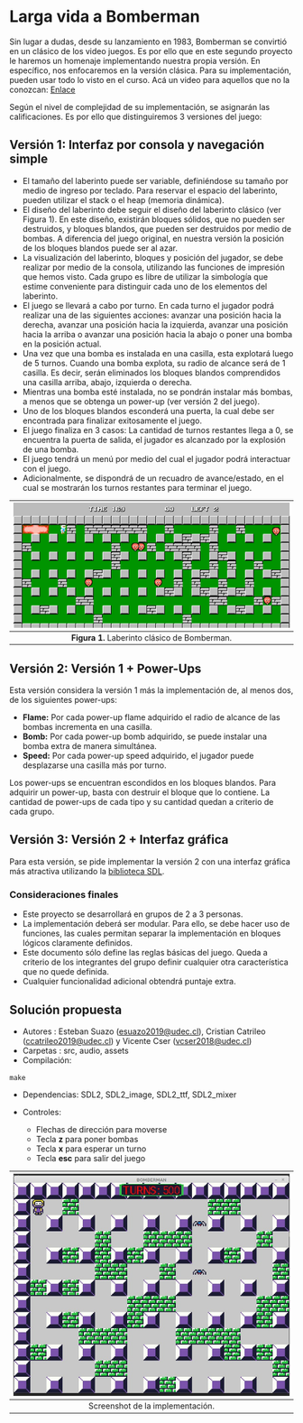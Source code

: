 # Larga vida a Bomberman



Sin lugar a dudas, desde su lanzamiento en 1983, Bomberman se convirtió en un
clásico de los video juegos. Es por ello que en este segundo proyecto le haremos
un homenaje implementando nuestra propia versión. En específico, nos enfocaremos
en la versión clásica. Para su implementación, pueden usar todo lo visto en el
curso. Acá un video para aquellos que no la conozcan: [Enlace](https://youtu.be/DoFUpG1Ijk0)


Según el nivel de complejidad de su implementación, se asignarán las
calificaciones. Es por ello que distinguiremos 3 versiones del juego:

## Versión 1: Interfaz por consola y navegación simple

 - El tamaño del laberinto puede ser variable, definiéndose su tamaño por medio de ingreso por teclado. Para reservar el espacio del laberinto, pueden utilizar el stack o el heap (memoria dinámica).
 - El diseño del laberinto debe seguir el diseño del laberinto clásico (ver Figura 1). En este diseño, existirán bloques sólidos, que no pueden ser destruidos, y bloques blandos, que pueden ser destruidos por medio de bombas. A diferencia del juego original, en nuestra versión la posición de los bloques blandos puede ser al azar.
 - La visualización del laberinto, bloques y posición del jugador, se debe realizar por medio de la consola, utilizando las funciones de impresión que hemos visto. Cada grupo es libre de utilizar la simbología que estime conveniente para distinguir cada uno de los elementos del laberinto.
 - El juego se llevará a cabo por turno. En cada turno el jugador podrá realizar una de las siguientes acciones: avanzar una posición hacia la derecha, avanzar una posición hacia la izquierda, avanzar una posición hacia la arriba o avanzar una posición hacia la abajo o poner una bomba en la posición actual.
 - Una vez que una bomba es instalada en una casilla, esta explotará luego de 5 turnos. Cuando una bomba explota, su radio de alcance será de 1 casilla. Es decir, serán eliminados los bloques blandos comprendidos una casilla arriba, abajo, izquierda o derecha.
 - Mientras una bomba esté instalada, no se pondrán instalar más bombas, a menos que se obtenga un power-up (ver versión 2 del juego).
 - Uno de los bloques blandos esconderá una puerta, la cual debe ser encontrada para finalizar exitosamente el juego.
 - El juego finaliza en 3 casos: La cantidad de turnos restantes llega a 0, se encuentra la puerta de salida, el jugador es alcanzado por la explosión de una bomba.
 - El juego tendrá un menú por medio del cual el jugador podrá interactuar con el juego.
 - Adicionalmente, se dispondrá de un recuadro de avance/estado, en el cual se mostrarán los turnos restantes para terminar el juego.


| ![Laberinto clásico de Bomberman](img/laberintoBomberman.png) |
|:--:|
| <b>Figura 1.</b> Laberinto clásico de Bomberman.|


## Versión 2: Versión 1 + Power-Ups

Esta versión considera la versión 1 más la implementación de, al menos dos, de los siguientes power-ups:

 - **Flame:** Por cada power-up flame adquirido el radio de alcance de las bombas incrementa en una casilla.
 - **Bomb:** Por cada power-up bomb adquirido, se puede instalar una bomba extra de manera simultánea.
 - **Speed:** Por cada power-up speed adquirido, el jugador puede desplazarse una casilla más por turno.

Los power-ups se encuentran escondidos en los bloques blandos. Para adquirir un
power-up, basta con destruir el bloque que lo contiene. La cantidad de power-ups
de cada tipo y su cantidad quedan a criterio de cada grupo.


## Versión 3: Versión 2 + Interfaz gráfica

Para esta versión, se pide implementar la versión 2 con una interfaz gráfica más atractiva utilizando la [biblioteca SDL](https://www.libsdl.org/).

### Consideraciones finales

 - Este proyecto se desarrollará en grupos de 2 a 3 personas.
 - La implementación deberá ser modular. Para ello, se debe hacer uso de funciones, las cuales permitan separar la implementación en bloques lógicos claramente definidos.
 - Este documento sólo define las reglas básicas del juego. Queda a criterio de los integrantes del grupo definir cualquier otra característica que no quede definida.
 - Cualquier funcionalidad adicional obtendrá puntaje extra.


## Solución propuesta
- Autores   :  Esteban Suazo (esuazo2019@udec.cl), Cristian Catrileo (ccatrileo2019@udec.cl) y Vicente Cser (vcser2018@udec.cl)          
- Carpetas : src, audio, assets
- Compilación: 
 ```
make
 ```
- Dependencias: SDL2, SDL2_image, SDL2_ttf, SDL2_mixer

- Controles:
    - Flechas de dirección para moverse
    - Tecla **z** para poner bombas
    - Tecla **x** para esperar un turno
    - Tecla **esc** para salir del juego

| ![Screenshot](img/screenshot.jpeg) |
|:--:|
| Screenshot de la implementación.|
